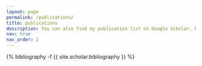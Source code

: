 ```yaml
---
layout: page
permalink: /publications/
title: publications
description: You can also find my publication list on Google Scholar, Research Gate and ORCID
nav: true
nav_order: 2
---
```

<!-- _pages/publications.md -->
<div class="publications">

{% bibliography -f {{ site.scholar.bibliography }} %}

</div>
